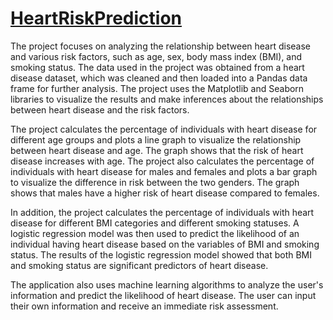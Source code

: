 # <a href="https://txlocnguyen-heartriskprediction-heartriskprediction-oxx63v.streamlit.app/">HeartRiskPrediction</a>
The project focuses on analyzing the relationship between heart disease and various risk factors, such as age, sex, body mass index (BMI), and smoking status. The data used in the project was obtained from a heart disease dataset, which was cleaned and then loaded into a Pandas data frame for further analysis. The project uses the Matplotlib and Seaborn libraries to visualize the results and make inferences about the relationships between heart disease and the risk factors.

The project calculates the percentage of individuals with heart disease for different age groups and plots a line graph to visualize the relationship between heart disease and age. The graph shows that the risk of heart disease increases with age. The project also calculates the percentage of individuals with heart disease for males and females and plots a bar graph to visualize the difference in risk between the two genders. The graph shows that males have a higher risk of heart disease compared to females.

In addition, the project calculates the percentage of individuals with heart disease for different BMI categories and different smoking statuses. A logistic regression model was then used to predict the likelihood of an individual having heart disease based on the variables of BMI and smoking status. The results of the logistic regression model showed that both BMI and smoking status are significant predictors of heart disease.

The application also uses machine learning algorithms to analyze the user's information and predict the likelihood of heart disease. The user can input their own information and receive an immediate risk assessment. 
